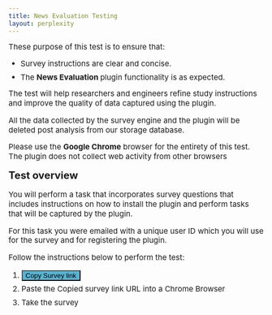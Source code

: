 ```yaml
---
title: News Evaluation Testing
layout: perplexity
---
```

<html>
	<head>
	 	<style> 
		 	h1, h2, h3, h4, p, li { 
				line-height: 1.25;
				font-size:	20px;
				margin-top: 0.5em;
			}
			p,ol,li,video {
				margin-top: 0.5em;
				font-size: 15px ;
			}
		</style>
	</head>
	<body>
		<p>These purpose of this test is to ensure that:</p>
		<ul>
		 	<li> Survey instructions are clear and concise.</li>
		 	<li> The <strong> News Evaluation </strong> plugin functionality is as expected.</li>
		</ul>
		<p>The test will help researchers and engineers refine study instructions and improve the quality of data captured using the plugin.</p>
		<p>All the data collected by the survey engine and the plugin will be deleted post analysis from our storage database. </p>
		<p>Please use the <strong>Google Chrome</strong> browser for the entirety of this test. The plugin does not collect web activity from other browsers</p>
		<div>
			<h2> Test overview </h2>
			<p>You will perform a task that incorporates survey questions that includes instructions on how to install the plugin and perform tasks that will be captured by the plugin.</p>
			<p> For this task you were emailed with a unique user ID which you will use for the survey and for registering the plugin.</p>
			<p> Follow the instructions below to perform the test:</p>
			<ol>
				<li><button id="copyButton" style="background-color: #59B2D1; color: black;">Copy Survey link</button></li>
				<li> Paste the Copied survey link URL into a Chrome Browser</li>
				<li> Take the survey</li>
			 </ol>
		</div>
    	<script>
        	const urlDisplay = document.getElementById('urlDisplay');
        	const copyButton = document.getElementById('copyButton');
        	const url = 'https://nyu.qualtrics.com/jfe/form/SV_diCWiMmVyDtvhSC';

        	copyButton.addEventListener('click', () => {
            	navigator.clipboard.writeText(url).then(() => {
                copyButton.textContent = 'Copied!';
                	setTimeout(() => {
                    copyButton.textContent = 'Copy Survey link';
                	}, 2000);
            	}).catch(err => {
                	console.error('Failed to copy: ', err);
            	});
        	});
    	</script>
    	<p>We appreciate your support in testing the extension.</p>
	</body>
</html>
